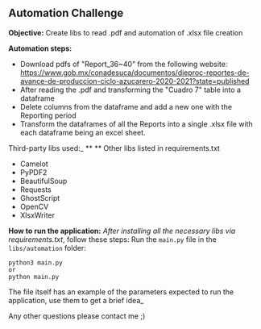 ## Automation Challenge

**Objective:** Create libs to read .pdf and automation of .xlsx file creation

**Automation steps:**

- Download pdfs of "Report_36~40" from the following website:
  https://www.gob.mx/conadesuca/documentos/dieproc-reportes-de-avance-de-produccion-ciclo-azucarero-2020-2021?state=published
- After reading the .pdf and transforming the "Cuadro 7" table into a dataframe
- Delete columns from the dataframe and add a new one with the Reporting period
- Transform the dataframes of all the Reports into a single .xlsx file with each dataframe being an excel sheet.

Third-party libs used:\_ \*\* \*\*
Other libs listed in requirements.txt

- Camelot
- PyPDF2
- BeautifulSoup
- Requests
- GhostScript
- OpenCV
- XlsxWriter

**How to run the application:**
_After installing all the necessary libs via requirements.txt_, follow these steps:
Run the `main.py` file in the `libs/automation` folder:

    python3 main.py
    or
    python main.py

The file itself has an example of the parameters expected to run the application, use them to get a brief idea\_

Any other questions please contact me ;)
